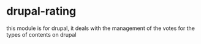 # drupal-rating
this module is for drupal, it deals with the management of the votes for the types of contents on drupal
